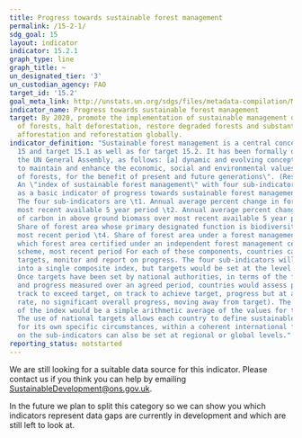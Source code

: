 ```yaml
---
title: Progress towards sustainable forest management
permalink: /15-2-1/
sdg_goal: 15
layout: indicator
indicator: 15.2.1
graph_type: line
graph_title: ~
un_designated_tier: '3'
un_custodian_agency: FAO
target_id: '15.2'
goal_meta_link: http://unstats.un.org/sdgs/files/metadata-compilation/Metadata-Goal-15.pdf
indicator_name: Progress towards sustainable forest management
target: By 2020, promote the implementation of sustainable management of all types
  of forests, halt deforestation, restore degraded forests and substantially increase
  afforestation and reforestation globally.
indicator_definition: "Sustainable forest management is a central concept for Goal
  15 and target 15.1 as well as for target 15.2. It has been formally defined, by
  the UN General Assembly, as follows: [a] dynamic and evolving concept [that] aims
  to maintain and enhance the economic, social and environmental values of all types
  of forests, for the benefit of present and future generations\". (Resolution A/RES/62/98)
  An \"index of sustainable forest management\" with four sub-indicators can be used
  as a basic indicator of progress towards sustainable forest management by a country.
  The four sub-indicators are \t1. Annual average percent change in forest area over
  most recent available 5 year period \t2. Annual average percent change in stock
  of carbon in above ground biomass over most recent available 5 year period \t3.
  Share of forest area whose primary designated function is biodiversity conservation,
  most recent period \t4. Share of forest area under a forest management plan, of
  which forest area certified under an independent forest management certification
  scheme, most recent period For each of these components, countries can set national
  targets, monitor and report on progress. The four sub-indicators will be combined
  into a single composite index, but targets would be set at the level of sub-indicators.
  Once targets have been set by national authorities, in terms of the four sub-indicators,
  and progress measured over an agreed period, countries would assess progress (on
  track to exceed target, on track to achieve target, progress but at an insufficient
  rate, no significant overall progress, moving away from target). The final value
  of the index would be a simple arithmetic average of the values for the four sub-indicators.
  The use of national targets allows each country to define sustainable forest management
  for its own specific circumstances, within a coherent international framework. Targets
  on the sub-indicators can also be set at regional or global levels."
reporting_status: notstarted
---
```


We are still looking for a suitable data source for this indicator. Please contact us if you think you can help by emailing <a href="mailto:SustainableDevelopment@ons.gov.uk">SustainableDevelopment@ons.gov.uk</a>.

In the future we plan to split this category so we can show you which indicators represent data gaps are currently in development and which are still left to look at.
